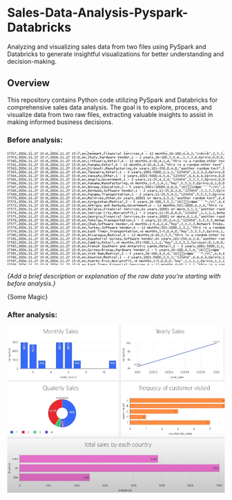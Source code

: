 # Sales-Data-Analysis-Pyspark-Databricks

Analyzing and visualizing sales data from two files using PySpark and Databricks to generate insightful visualizations for better understanding and decision-making.

## Overview

This repository contains Python code utilizing PySpark and Databricks for comprehensive sales data analysis. The goal is to explore, process, and visualize data from two raw files, extracting valuable insights to assist in making informed business decisions.

### Before analysis:

![Raw Data Screenshot](https://github.com/mohammadmubaslat/Sales-Data-Analysis-Pyspark-Databricks/blob/master/rawdata.png)

_{Add a brief description or explanation of the raw data you're starting with before analysis.}_

{Some Magic}

### After analysis:

![Visualized Data Screenshot](https://github.com/mohammadmubaslat/Sales-Data-Analysis-Pyspark-Databricks/blob/master/visual.png)

